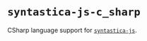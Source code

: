 # `syntastica-js-c_sharp`

CSharp language support for [`syntastica-js`](https://www.npmjs.com/package/@syntastica/core).
